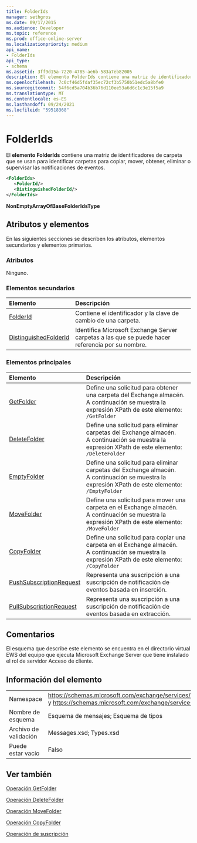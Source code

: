 ```yaml
---
title: FolderIds
manager: sethgros
ms.date: 09/17/2015
ms.audience: Developer
ms.topic: reference
ms.prod: office-online-server
ms.localizationpriority: medium
api_name:
- FolderIds
api_type:
- schema
ms.assetid: 3ff9d15a-7220-4785-ae6b-583a7eb82005
description: El elemento FolderIds contiene una matriz de identificadores de carpeta que se usan para identificar carpetas para copiar, mover, obtener, eliminar o supervisar las notificaciones de eventos.
ms.openlocfilehash: 7c0cf46d5fdaf35ec72cf3b5750b51edc5a8bfe0
ms.sourcegitcommit: 54f6cd5a704b36b76d110ee53a6d6c1c3e15f5a9
ms.translationtype: MT
ms.contentlocale: es-ES
ms.lasthandoff: 09/24/2021
ms.locfileid: "59518368"
---
```

# <a name="folderids"></a>FolderIds

El **elemento FolderIds** contiene una matriz de identificadores de carpeta que se usan para identificar carpetas para copiar, mover, obtener, eliminar o supervisar las notificaciones de eventos. 
  
```xml
<FolderIds>
   <FolderId/>
   <DistinguishedFolderId/>
</FolderIds>
```

 **NonEmptyArrayOfBaseFolderIdsType**
## <a name="attributes-and-elements"></a>Atributos y elementos

En las siguientes secciones se describen los atributos, elementos secundarios y elementos primarios.
  
### <a name="attributes"></a>Atributos

Ninguno.
  
### <a name="child-elements"></a>Elementos secundarios

|**Elemento**|**Descripción**|
|:-----|:-----|
|[FolderId](folderid.md) <br/> |Contiene el identificador y la clave de cambio de una carpeta.  <br/> |
|[DistinguishedFolderId](distinguishedfolderid.md) <br/> |Identifica Microsoft Exchange Server carpetas a las que se puede hacer referencia por su nombre.  <br/> |
   
### <a name="parent-elements"></a>Elementos principales

|**Elemento**|**Descripción**|
|:-----|:-----|
|[GetFolder](getfolder.md) <br/> |Define una solicitud para obtener una carpeta del Exchange almacén.  <br/> A continuación se muestra la expresión XPath de este elemento:  `/GetFolder` <br/> |
|[DeleteFolder](deletefolder.md) <br/> |Define una solicitud para eliminar carpetas del Exchange almacén.  <br/> A continuación se muestra la expresión XPath de este elemento:  `/DeleteFolder` <br/> |
|[EmptyFolder](emptyfolder.md) <br/> |Define una solicitud para eliminar carpetas del Exchange almacén.  <br/> A continuación se muestra la expresión XPath de este elemento:  `/EmptyFolder` <br/> |
|[MoveFolder](movefolder.md) <br/> |Define una solicitud para mover una carpeta en el Exchange almacén.  <br/> A continuación se muestra la expresión XPath de este elemento:  `/MoveFolder` <br/> |
|[CopyFolder](copyfolder.md) <br/> |Define una solicitud para copiar una carpeta en el Exchange almacén.  <br/> A continuación se muestra la expresión XPath de este elemento:  `/CopyFolder` <br/> |
|[PushSubscriptionRequest](pushsubscriptionrequest.md) <br/> |Representa una suscripción a una suscripción de notificación de eventos basada en inserción.  <br/> |
|[PullSubscriptionRequest](pullsubscriptionrequest.md) <br/> |Representa una suscripción a una suscripción de notificación de eventos basada en extracción.  <br/> |
   
## <a name="remarks"></a>Comentarios

El esquema que describe este elemento se encuentra en el directorio virtual EWS del equipo que ejecuta Microsoft Exchange Server que tiene instalado el rol de servidor Acceso de cliente.
  
## <a name="element-information"></a>Información del elemento

|||
|:-----|:-----|
|Namespace  <br/> |https://schemas.microsoft.com/exchange/services/2006/messages y https://schemas.microsoft.com/exchange/services/2006/types  <br/> |
|Nombre de esquema  <br/> |Esquema de mensajes; Esquema de tipos  <br/> |
|Archivo de validación  <br/> |Messages.xsd; Types.xsd  <br/> |
|Puede estar vacío  <br/> |Falso  <br/> |
   
## <a name="see-also"></a>Ver también



[Operación GetFolder](getfolder-operation.md)
  
[Operación DeleteFolder](deletefolder-operation.md)
  
[Operación MoveFolder](movefolder-operation.md)
  
[Operación CopyFolder](copyfolder-operation.md)
  
[Operación de suscripción](subscribe-operation.md)

